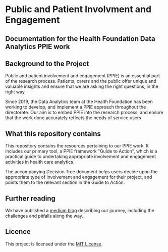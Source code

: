 # Public and Patient Involvment and Engagement
## Documentation for the Health Foundation Data Analytics PPIE work

## Background to the Project

Public and patient involvement and engagement (PPIE) is an essential part of the research process. Patients, carers and the public offer unique and valuable insights and ensure that we are asking the right questions, in the right way.

Since 2019, the Data Analytics team at the Health Foundation has been working to develop, and implement a PPIE approach throughout the directorate. Our aim is to embed PPIE into the research process, and ensure that the work done accurately reflects the needs of service users.

## What this repository contains
This repository contains the resources pertaining to our PPIE work. It includes our primary tool, a PPIE framework "Guide to Action", which is a practical guide to undertaking appropriate involvement and engagement activities in health care analytics.

The accompanying Decision Tree document helps users decide upon the appropriate type of involvement and engagement for their project, and points them to the relevant section in the Guide to Action.

## Further reading
We have published a [medium blog](https://medium.com/) describing our journey, including the challenges and pitfalls along the way.

## Licence
This project is licensed under the [MIT License](https://github.com/HFAnalyticsLab/PPIE/blob/master/LICENSE).

